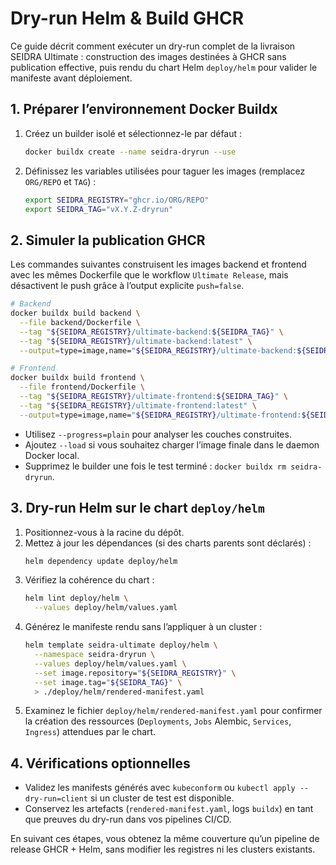 # Dry-run Helm & Build GHCR

Ce guide décrit comment exécuter un dry-run complet de la livraison SEIDRA Ultimate : construction des images destinées à GHCR sans publication effective, puis rendu du chart Helm `deploy/helm` pour valider le manifeste avant déploiement.

## 1. Préparer l’environnement Docker Buildx

1. Créez un builder isolé et sélectionnez-le par défaut :
   ```bash
   docker buildx create --name seidra-dryrun --use
   ```
2. Définissez les variables utilisées pour taguer les images (remplacez `ORG/REPO` et `TAG`) :
   ```bash
   export SEIDRA_REGISTRY="ghcr.io/ORG/REPO"
   export SEIDRA_TAG="vX.Y.Z-dryrun"
   ```

## 2. Simuler la publication GHCR

Les commandes suivantes construisent les images backend et frontend avec les mêmes Dockerfile que le workflow `Ultimate Release`, mais désactivent le push grâce à l’output explicite `push=false`.

```bash
# Backend
docker buildx build backend \
  --file backend/Dockerfile \
  --tag "${SEIDRA_REGISTRY}/ultimate-backend:${SEIDRA_TAG}" \
  --tag "${SEIDRA_REGISTRY}/ultimate-backend:latest" \
  --output=type=image,name="${SEIDRA_REGISTRY}/ultimate-backend:${SEIDRA_TAG}",push=false

# Frontend
docker buildx build frontend \
  --file frontend/Dockerfile \
  --tag "${SEIDRA_REGISTRY}/ultimate-frontend:${SEIDRA_TAG}" \
  --tag "${SEIDRA_REGISTRY}/ultimate-frontend:latest" \
  --output=type=image,name="${SEIDRA_REGISTRY}/ultimate-frontend:${SEIDRA_TAG}",push=false
```

- Utilisez `--progress=plain` pour analyser les couches construites.
- Ajoutez `--load` si vous souhaitez charger l’image finale dans le daemon Docker local.
- Supprimez le builder une fois le test terminé : `docker buildx rm seidra-dryrun`.

## 3. Dry-run Helm sur le chart `deploy/helm`

1. Positionnez-vous à la racine du dépôt.
2. Mettez à jour les dépendances (si des charts parents sont déclarés) :
   ```bash
   helm dependency update deploy/helm
   ```
3. Vérifiez la cohérence du chart :
   ```bash
   helm lint deploy/helm \
     --values deploy/helm/values.yaml
   ```
4. Générez le manifeste rendu sans l’appliquer à un cluster :
   ```bash
   helm template seidra-ultimate deploy/helm \
     --namespace seidra-dryrun \
     --values deploy/helm/values.yaml \
     --set image.repository="${SEIDRA_REGISTRY}" \
     --set image.tag="${SEIDRA_TAG}" \
     > ./deploy/helm/rendered-manifest.yaml
   ```
5. Examinez le fichier `deploy/helm/rendered-manifest.yaml` pour confirmer la création des ressources (`Deployments`, `Jobs` Alembic, `Services`, `Ingress`) attendues par le chart.

## 4. Vérifications optionnelles

- Validez les manifests générés avec `kubeconform` ou `kubectl apply --dry-run=client` si un cluster de test est disponible.
- Conservez les artefacts (`rendered-manifest.yaml`, logs `buildx`) en tant que preuves du dry-run dans vos pipelines CI/CD.

En suivant ces étapes, vous obtenez la même couverture qu’un pipeline de release GHCR + Helm, sans modifier les registres ni les clusters existants.
